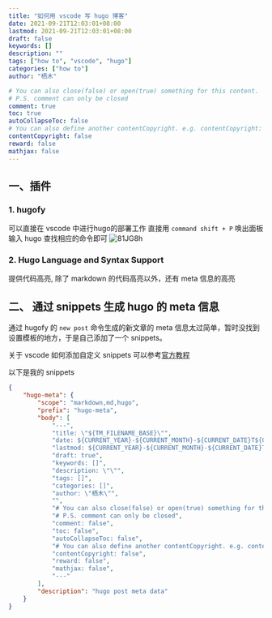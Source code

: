 ```yaml
---
title: "如何用 vscode 写 hugo 博客"
date: 2021-09-21T12:03:01+08:00
lastmod: 2021-09-21T12:03:01+08:00
draft: false
keywords: []
description: ""
tags: ["how to", "vscode", "hugo"]
categories: ["how to"]
author: "栖木"

# You can also close(false) or open(true) something for this content.
# P.S. comment can only be closed
comment: true
toc: true
autoCollapseToc: false
# You can also define another contentCopyright. e.g. contentCopyright: "This is another copyright."
contentCopyright: false
reward: false
mathjax: false
---
```


## 一、插件
### 1. hugofy

可以直接在 vscode 中进行hugo的部署工作
直接用 `command shift + P` 唤出面板 输入 hugo 查找相应的命令即可
![81JG8h](https://cdn.jsdelivr.net/gh/thedogb/pic@master/uPic/2021-09-21/81JG8h.png)

### 2. Hugo Language and Syntax Support

提供代码高亮, 除了 markdown 的代码高亮以外，还有 meta 信息的高亮

## 二、 通过 snippets 生成 hugo 的 meta 信息

通过 hugofy 的 `new post` 命令生成的新文章的 meta 信息太过简单，暂时没找到设置模板的地方，于是自己添加了一个 snippets。

关于 vscode 如何添加自定义 snippets 可以参考[官方教程](https://code.visualstudio.com/docs/editor/userdefinedsnippets#_create-your-own-snippets)

以下是我的 snippets

```json
{
	"hugo-meta": {
		"scope": "markdown,md,hugo",
		"prefix": "hugo-meta",
		"body": [
			"---",
			"title: \"${TM_FILENAME_BASE}\"",
			"date: ${CURRENT_YEAR}-${CURRENT_MONTH}-${CURRENT_DATE}T${CURRENT_HOUR}:${CURRENT_MINUTE}:${CURRENT_SECOND}+08:00",
			"lastmod: ${CURRENT_YEAR}-${CURRENT_MONTH}-${CURRENT_DATE}T${CURRENT_HOUR}:${CURRENT_MINUTE}:${CURRENT_SECOND}+08:00",
			"draft: true",
			"keywords: []",
			"description: \"\"",
			"tags: []",
			"categories: []",
			"author: \"栖木\"",
			"",
			"# You can also close(false) or open(true) something for this content.",
			"# P.S. comment can only be closed",
			"comment: false",
			"toc: false",
			"autoCollapseToc: false",
			"# You can also define another contentCopyright. e.g. contentCopyright: \"This is another copyright.\"",
			"contentCopyright: false",
			"reward: false",
			"mathjax: false",
			"---"
		],
		"description": "hugo post meta data"
	}
}
```